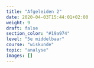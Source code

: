 ```yaml
---
title: "Afgeleiden 2"
date: 2020-04-03T15:44:01+02:00
weight: 9
draft: false
section_color: "#19a974"
level: "5e middelbaar"
course: "wiskunde"
topic: "analyse"
images: []
---
```

